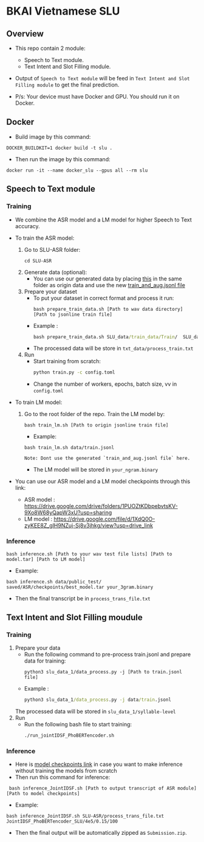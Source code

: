 # BKAI Vietnamese SLU

## Overview
- This repo contain 2 module:
     - Speech to Text module.
     - Text Intent and Slot Filling module.
- Output of `Speech to Text module` will be feed in `Text Intent and Slot Filling module` to get the final prediction.


- P/s: Your device must have Docker and GPU. You should run it on Docker.

## Docker
- Build image by this command:
```
DOCKER_BUILDKIT=1 docker build -t slu .
```

- Then run the image by this command:
```
docker run -it --name docker_slu --gpus all --rm slu
```

## Speech to Text module
### Training
- We combine the ASR model and a LM model for higher Speech to Text accuracy.
- To train the ASR model:
    1. Go to SLU-ASR folder:
        ```
        cd SLU-ASR
        ```
    2. Generate data (optional):
        - You can use our generated data by placing [this](https://drive.google.com/drive/u/1/folders/1cvYEmfY8UNJX2bXlD4cbk-8icvZCwN6k?usp=sharing&fbclid=IwAR2kjwPt1pAwNR0fsEUtkY0A73xpKMf1ZreuyQ5ET-KvX7xbchnedZ426c0&pli=1) in the same folder as origin data and use the new [train_and_aug.jsonl file](https://drive.google.com/file/d/1Zkuuc4P74sVI1wpHMUw5PlBzpVdX95Rv/view?usp=sharing) 
    3. Prepare your dataset
        - To put your dataset in correct format and process it run: 
            ```
            bash prepare_train_data.sh [Path to wav data directory] [Path to jsonline train file]
            ```
        - Example :
            ```cmd
            bash prepare_train_data.sh SLU_data/train_data/Train/  SLU_data/train.jsonl
            ```
        - The processed data will be store in `txt_data/process_train.txt`
    4. Run
        - Start training from scratch:
            ```cmd
            python train.py -c config.toml
            ```
        - Change the number of workers, epochs, batch size, vv in `config.toml`

- To train LM model: 
    1. Go to the root folder of the repo. Train the LM model by:
        ```
        bash train_lm.sh [Path to origin jsonline train file]
        ```
        - Example:
        ```
        bash train_lm.sh data/train.jsonl

        Note: Dont use the generated `train_and_aug.jsonl file` here.
        ```
        - The LM model will be stored in `your_ngram.binary`
- You can use our ASR model and a LM model checkpoints through this link:
    - ASR model : https://drive.google.com/drive/folders/1PUOZtKDbpebvtsKV-9Xo8W68yQapW3xU?usp=sharing
    - LM model : https://drive.google.com/file/d/1XdQ0O-zyKEE8Z_glH9NZuj-Sj8v3jhkg/view?usp=drive_link

### Inference
```
bash inference.sh [Path to your wav test file lists] [Path to model.tar] [Path to LM model]
```

    
- Example:
```
bash inference.sh data/public_test/ saved/ASR/checkpoints/best_model.tar your_3gram.binary
```

- Then the final transcript be in `process_trans_file.txt`

## Text Intent and Slot Filling moudule
### Training 
1. Prepare your data
    - Run the following command to pre-process train.jsonl and prepare data for training:
        ```
        python3 slu_data_1/data_process.py -j [Path to train.jsonl file]
        ```
    - Example :
        ```cmd
        python3 slu_data_1/data_process.py -j data/train.jsonl
        ```
    The processed data will be stored in `slu_data_1/syllable-level`
2. Run 
    - Run the following bash file to start training: 
        ```cmd
        ./run_jointIDSF_PhoBERTencoder.sh
        ```

### Inference
- Here is [model checkpoints link](https://drive.google.com/drive/folders/1tZ-508QnyfQEh1_xzkoVjwkSkW38I04f?usp=drive_link) in case you want to make inference without training the models from scratch
- Then run this command for inference:
```
 bash inference_JointIDSF.sh [Path to output transcript of ASR module] [Path to model checkpoints]
```

- Example:
```
bash inference_JointIDSF.sh SLU-ASR/process_trans_file.txt JointIDSF_PhoBERTencoder_SLU/4e5/0.15/100
```

- Then the final output will be automatically zipped as `Submission.zip`.
